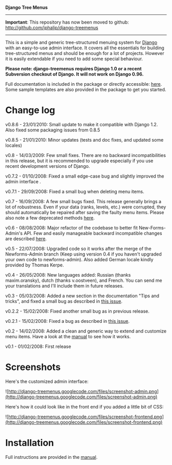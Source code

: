 **Django Tree Menus**


---

**Important**: This repository has now been moved to github: http://github.com/jphalip/django-treemenus

---




This is a simple and generic tree-structured menuing system for [Django](http://www.djangoproject.com/) with an easy-to-use admin interface. It covers all the essentials for building tree-structured menus and should be enough for a lot of projects.
However it is easily extendable if you need to add some special behaviour.

**Please note: django-treemenus requires Django 1.0 or a recent Subversion checkout of Django. It will not work on Django 0.96.**

Full documentation is included in the package or directly accessible: [here](http://django-treemenus.googlecode.com/svn/trunk/docs/MANUAL.txt).
Some sample templates are also provided in the package to get you started.

# Change log #
v0.8.6 - 23/01/2010: Small update to make it compatible with Django 1.2. Also fixed some packaging issues from 0.8.5

v0.8.5 - 21/01/2010: Minor updates (tests and doc fixes, and updated some locales)

v0.8 - 14/03/2009: Few small fixes. There are no backward incompatibilities in this release, but it is recommended to upgrade especially if you use recent development versions of Django.

v0.7.2 - 01/10/2008: Fixed a small edge-case bug and slightly improved the admin interface .

v0.7.1 - 29/09/2008: Fixed a small bug when deleting menu items.

v0.7 - 16/09/2008: A few small bugs fixed. This release generally brings a lot of robustness. Even if your data (ranks, levels, etc.) were corrupted, they should automatically be repaired after saving the faulty menu items. Please also note a few deprecated methods [here](http://code.google.com/p/django-treemenus/wiki/DeprecatedFeatures).

v0.6 - 08/08/2008: Major refactor of the codebase to better fit New-Forms-Admin's API. Few and easily manageable backward incompatible changes are described [here](http://code.google.com/p/django-treemenus/wiki/BackwardIncompatibleChanges).

v0.5 - 22/07/2008: Upgraded code so it works after the merge of the Newforms-Admin branch (Keep using version 0.4 if you haven't upgraded your own code to newforms-admin). Also added German locale kindly provided by Thomas Kerpe.

v0.4 - 26/05/2008: New languages added: Russian (thanks maxim.oransky), dutch (thanks v.oostveen), and French. You can send me your translations and I'll include them in future releases.

v0.3 - 05/03/2008: Added a new section in the documentation "Tips and tricks", and fixed a small bug as described in [this issue](http://code.google.com/p/django-treemenus/issues/detail?id=3).

v0.2.2 - 15/02/2008: Fixed another small bug as in previous release.

v0.2.1 - 15/02/2008: Fixed a bug as described in [this issue](http://code.google.com/p/django-treemenus/issues/detail?id=1).

v0.2 - 14/02/2008: Added a clean and generic way to extend and customize menu items. Have a look at the [manual](http://django-treemenus.googlecode.com/svn/trunk/docs/MANUAL.txt) to see how it works.

v0.1 - 01/02/2008: First release

# Screenshots #

Here's the customized admin interface:

![http://django-treemenus.googlecode.com/files/screenshot-admin.png](http://django-treemenus.googlecode.com/files/screenshot-admin.png)

Here's how it could look like in the front end if you added a little bit of CSS:

![http://django-treemenus.googlecode.com/files/screenshot-frontend.png](http://django-treemenus.googlecode.com/files/screenshot-frontend.png)

# Installation #

Full instructions are provided in the [manual](http://django-treemenus.googlecode.com/svn/trunk/docs/MANUAL.txt).